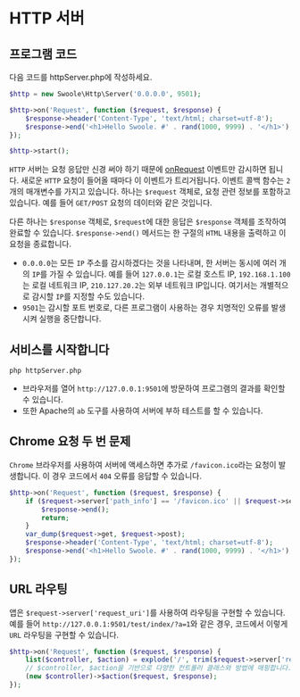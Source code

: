 # HTTP 서버


## 프로그램 코드

다음 코드를 httpServer.php에 작성하세요.

```php
$http = new Swoole\Http\Server('0.0.0.0', 9501);

$http->on('Request', function ($request, $response) {
    $response->header('Content-Type', 'text/html; charset=utf-8');
    $response->end('<h1>Hello Swoole. #' . rand(1000, 9999) . '</h1>');
});

$http->start();
```

`HTTP` 서버는 요청 응답만 신경 써야 하기 때문에 [onRequest](/http_server?id=on) 이벤트만 감시하면 됩니다. 새로운 `HTTP` 요청이 들어올 때마다 이 이벤트가 트리거됩니다. 이벤트 콜백 함수는 `2` 개의 매개변수를 가지고 있습니다. 하나는 `$request` 객체로, 요청 관련 정보를 포함하고 있습니다. 예를 들어 `GET/POST` 요청의 데이터와 같은 것입니다.

다른 하나는 `$response` 객체로, `$request`에 대한 응답은 `$response` 객체를 조작하여 완료할 수 있습니다. `$response->end()` 메서드는 한 구절의 `HTML` 내용을 출력하고 이 요청을 종료합니다.

* `0.0.0.0`는 모든 `IP` 주소를 감시하겠다는 것을 나타내며, 한 서버는 동시에 여러 개의 `IP`를 가질 수 있습니다. 예를 들어 `127.0.0.1`는 로컬 호스트 IP, `192.168.1.100`는 로컬 네트워크 IP, `210.127.20.2`는 외부 네트워크 IP입니다. 여기서는 개별적으로 감시할 `IP`를 지정할 수도 있습니다.
* `9501`는 감시할 포트 번호로, 다른 프로그램이 사용하는 경우 치명적인 오류를 발생시켜 실행을 중단합니다.


## 서비스를 시작합니다

```shell
php httpServer.php
```
* 브라우저를 열어 `http://127.0.0.1:9501`에 방문하여 프로그램의 결과를 확인할 수 있습니다.
* 또한 Apache의 `ab` 도구를 사용하여 서버에 부하 테스트를 할 수 있습니다.


## Chrome 요청 두 번 문제

`Chrome` 브라우저를 사용하여 서버에 액세스하면 추가로 `/favicon.ico`라는 요청이 발생합니다. 이 경우 코드에서 `404` 오류를 응답할 수 있습니다.

```php
$http->on('Request', function ($request, $response) {
	if ($request->server['path_info'] == '/favicon.ico' || $request->server['request_uri'] == '/favicon.ico') {
        $response->end();
        return;
	}
    var_dump($request->get, $request->post);
    $response->header('Content-Type', 'text/html; charset=utf-8');
    $response->end('<h1>Hello Swoole. #' . rand(1000, 9999) . '</h1>');
});
```

## URL 라우팅

앱은 `$request->server['request_uri']`를 사용하여 라우팅을 구현할 수 있습니다. 예를 들어 `http://127.0.0.1:9501/test/index/?a=1`와 같은 경우, 코드에서 이렇게 `URL` 라우팅을 구현할 수 있습니다.

```php
$http->on('Request', function ($request, $response) {
    list($controller, $action) = explode('/', trim($request->server['request_uri'], '/'));
	// $controller, $action을 기반으로 다양한 컨트롤러 클래스와 방법에 매핑합니다.
	(new $controller)->$action($request, $response);
});
```
